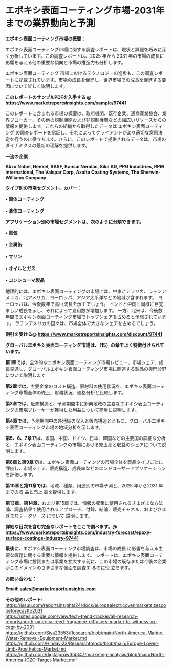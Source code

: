 # エポキシ表面コーティング市場-2031年までの業界動向と予測

<strong><b>エポキシ表面コーティング市場の概要：</b></strong>

エポキシ表面コーティング市場に関する調査レポートは、現状と課題を巧みに深く分析しています。この調査レポートは、2025 年から 2031 年の市場の成長に影響を与える他の重要な傾向と市場の推進力も分析します。

エポキシ表面コーティング 市場におけるテクノロジーの進歩も、この調査レポートに記載されています。市場の成長を促進し、世界市場での成長を促進する要因について詳しく説明します。

<strong>このレポートのサンプルPDFを入手する @ <a href=https://www.marketreportsinsights.com/sample/97441>https://www.marketreportsinsights.com/sample/97441</a></strong>

このレポートに含まれる市場の概要は、政府機関、既存企業、通商産業協会、業界ブローカー、その他の規制機関および非規制機関などの幅広いリソースからの情報を提供します。これらの組織から取得したデータは エポキシ表面コーティング の調査レポートを認証し、それによってクライアントがより適切な意思決定を行うのに役立ちます。さらに、このレポートで提供されるデータは、市場のダイナミクスの最新の理解を提供します。

<strong>一流の企業</strong>

<strong><b>Akzo Nobel, Henkel, BASF, Kansai Nerolac, Sika AG, PPG Industries, RPM International, The Valspar Corp, Axalta Coating Systems, The Sherwin-Williams Company</b></strong>

<strong><b>タイプ別の市場セグメント、カバー：</b></strong>

<strong>• 固体コーティング<br><br>• 液体コーティング</strong>

<strong><b>アプリケーション別の市場セグメントは、次のように分類できます。</b></strong>

<strong>• 電気<br><br>• 金属缶<br><br>• マリン<br><br>• オイルとガス<br><br>• コンシューマ製品</strong>

 地理的には、エポキシ表面コーティングの市場には、中東とアフリカ、ラテンアメリカ、北アメリカ、ヨーロッパ、アジア太平洋などの地域が含まれます。 ヨーロッパは、今後数年で高い成長を示すでしょう。 インドと中国も同様に目覚ましい成長を示し、それによって雇用数が増加します。 一方、北米は、今後数年間でエポキシ表面コーティング市場でトップシェアを占めると予想されています。 ラテンアメリカの国々は、市場全体で大きなシェアを占めるでしょう。

<strong>割引を受ける@ <a href=https://www.marketreportsinsights.com/discount/97441>https://www.marketreportsinsights.com/discount/97441</a></strong>

<strong><b>グローバルエポキシ表面コーティング市場は、（15）の章でよく特徴付けられています。</b></strong>

<strong><b>第</b></strong><strong><b>1章では、</b></strong>全体的なエポキシ表面コーティング市場レビュー、市場シェア、成長見通し、グローバルエポキシ表面コーティング市場に関連する製品の専門分野について説明します

<strong><b>第2章では、</b></strong>主要企業のコスト構造、原材料の使用状況を、エポキシ表面コーティング市場全体の売上、財務状況、価格分析と比較します。

<strong><b>第3章では、</b></strong>販売構造と、予測期間中に新興地域の主要なエポキシ表面コーティングの市場プレーヤーが獲得した利益について簡単に説明します。

<strong><b>第4章では、</b></strong>予測期間中の各地域の収入と販売構造とともに、グローバルエポキシ表面コーティング市場の地域分析を示します。

<strong><b>第5、6、7章では、</b></strong>米国、中国、ドイツ、日本、韓国などの主要国の詳細な分析と、エポキシ表面コーティングの市場における売上高と収益のシェアについて説明します。

<strong><b>第8章と第9章では、</b></strong>エポキシ表面コーティングの市場全体を製品タイプごとに評価し、市場シェア、販売構造、成長率などのエンドユーザーアプリケーションを評価します。

<strong><b>第10章と第11章では、</b></strong>地域、種類、用途別の市場予測と、2025 年から2031 年までの収 益と売上 高を提供します。

<strong><b>第13章、第14章、</b></strong>および第15章では、情報の収集に使用されるさまざまな方法論、調査結果で使用されるアプローチ、付録、結論、販売チャネル、およびさまざまなデータソース について 説明します。

<strong>詳細な目次を含む完全なレポートをここで調べます。@ <a href=https://www.marketreportsinsights.com/industry-forecast/epoxy-surface-coatings-industry-97441>https://www.marketreportsinsights.com/industry-forecast/epoxy-surface-coatings-industry-97441</a></strong>

<strong><b>最後に、</b></strong>エポキシ表面コーティング市場調査は、市場の成長 に影響を</a>与える主要な課題に関する重要な情報を提供します。 レポートは、エポキシ表面コーティング市場に投資または事業を拡大する前に、この市場の既存または今後の企業がこのドメインのさまざまな側面を調査す るのに役 立ちます。

<strong><b>お問い合わせ：</b></strong>

<strong>Email: </strong><a href=mailto:sales@marketreportsinsights.com><strong>sales@marketreportsinsights.com</strong></a>

<strong>その他のレポート:</strong>
<br>
<a href=https://issuu.com/reportsinsights24/docs/europeelectricovenmarketsizescopeforecastto2031>https://issuu.com/reportsinsights24/docs/europeelectricovenmarketsizescopeforecastto2031</a>
<br>
<a href=https://sites.google.com/view/tech-trend-tracker/all-research-reports/north-america-reed-fragrance-diffusers-market-to-witness-xx-cagr-by-2031>https://sites.google.com/view/tech-trend-tracker/all-research-reports/north-america-reed-fragrance-diffusers-market-to-witness-xx-cagr-by-2031</a>
<br>
<a href=https://github.com/Siya23553/Research/blob/main/North-America-Marine-Water-Removal-Equipment-Market.md>https://github.com/Siya23553/Research/blob/main/North-America-Marine-Water-Removal-Equipment-Market.md</a>
<br>
<a href=https://github.com/Hindavi23/Researchtrendd/blob/main/Europe-Lower-Limb-Prosthetics-Market.md>https://github.com/Hindavi23/Researchtrendd/blob/main/Europe-Lower-Limb-Prosthetics-Market.md</a>
<br>
<a href=https://github.com/digitalgrowth4347/marketing-analysis/blob/main/North-America-IGZO-Target-Market.md>https://github.com/digitalgrowth4347/marketing-analysis/blob/main/North-America-IGZO-Target-Market.md</a>"
